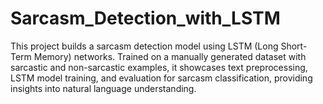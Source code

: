 # Sarcasm_Detection_with_LSTM
This project builds a sarcasm detection model using LSTM (Long Short-Term Memory) networks. Trained on a manually generated dataset with sarcastic and non-sarcastic examples, it showcases text preprocessing, LSTM model training, and evaluation for sarcasm classification, providing insights into natural language understanding.
